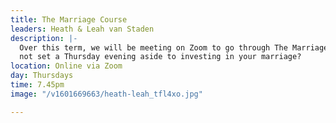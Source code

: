 ```yaml
---
title: The Marriage Course
leaders: Heath & Leah van Staden
description: |-
  Over this term, we will be meeting on Zoom to go through The Marriage Course from HTB. These sessions are aimed to help couples invest in their relationship and build a strong marriage. So whether you’ve been married for 3 months or 43 years, why
  not set a Thursday evening aside to investing in your marriage?
location: Online via Zoom
day: Thursdays
time: 7.45pm
image: "/v1601669663/heath-leah_tfl4xo.jpg"

---
```


